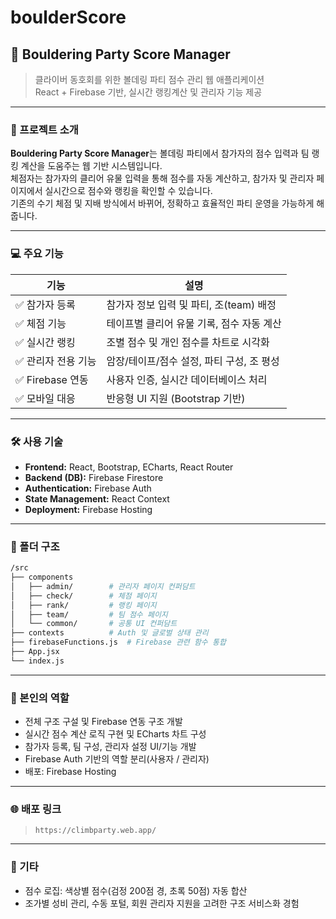 # boulderScore
## 🧷 Bouldering Party Score Manager

> 클라이버 동호회를 위한 볼데링 파티 점수 관리 웹 애플리케이션  
> React + Firebase 기반, 실시간 랭킹계산 및 관리자 기능 제공

---

### 📌 프로젝트 소개

**Bouldering Party Score Manager**는 볼데링 파티에서 참가자의 점수 입력과 팀 랭킹 계산을 도움주는 웹 기반 시스템입니다.  
체점자는 참가자의 클리어 유물 입력을 통해 점수를 자동 계산하고, 참가자 및 관리자 페이지에서 실시간으로 점수와 랭킹을 확인할 수 있습니다.  
기존의 수기 체점 및 지배 방식에서 바뀌어, 정확하고 효율적인 파티 운영을 가능하게 해줍니다.

---

### 💻 주요 기능

| 기능 | 설명 |
|--------|------|
| ✅ 참가자 등록 | 참가자 정보 입력 및 파티, 조(team) 배정 |
| ✅ 체점 기능 | 테이프별 클리어 유물 기록, 점수 자동 계산 |
| ✅ 실시간 랭킹 | 조별 점수 및 개인 점수를 차트로 시각화 |
| ✅ 관리자 전용 기능 | 암장/테이프/점수 설정, 파티 구성, 조 평성 |
| ✅ Firebase 연동 | 사용자 인증, 실시간 데이터베이스 처리 |
| ✅ 모바일 대응 | 반응형 UI 지원 (Bootstrap 기반) |

---

### 🛠️ 사용 기술

- **Frontend:** React, Bootstrap, ECharts, React Router
- **Backend (DB):** Firebase Firestore
- **Authentication:** Firebase Auth
- **State Management:** React Context
- **Deployment:** Firebase Hosting

---

### 📂 폴더 구조

```bash
/src
├── components
│   ├── admin/        # 관리자 페이지 컨퍼담트
│   ├── check/        # 체점 페이지
│   ├── rank/         # 랭킹 페이지
│   ├── team/         # 팀 점수 페이지
│   └── common/       # 공통 UI 컨퍼담트
├── contexts          # Auth 및 글로벌 상태 관리
├── firebaseFunctions.js  # Firebase 관련 함수 통합
├── App.jsx
└── index.js
```

---

### 👤 본인의 역할

- 전체 구조 구설 및 Firebase 연동 구조 개발
- 실시간 점수 계산 로직 구현 및 ECharts 차트 구성
- 참가자 등록, 팀 구성, 관리자 설정 UI/기능 개발
- Firebase Auth 기반의 역할 분리(사용자 / 관리자)
- 배포: Firebase Hosting


---

### 🌐 배포 링크 
> `https://climbparty.web.app/`  


---

### 📌 기타

- 점수 로집: 색상별 점수(검정 200점 경, 초록 50점) 자동 합산
- 조가별 성비 관리, 수동 포털, 회원 관리자 지원을 고려한 구조 서비스화 경험
